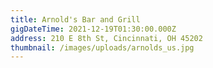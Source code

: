 ```yaml
---
title: Arnold's Bar and Grill
gigDateTime: 2021-12-19T01:30:00.000Z
address: 210 E 8th St, Cincinnati, OH 45202
thumbnail: /images/uploads/arnolds_us.jpg
---
```


